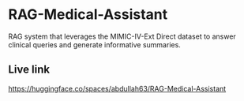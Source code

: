 # RAG-Medical-Assistant
RAG system that leverages the MIMIC-IV-Ext Direct dataset to answer clinical queries and generate informative summaries.

## Live link
https://huggingface.co/spaces/abdullah63/RAG-Medical-Assistant
